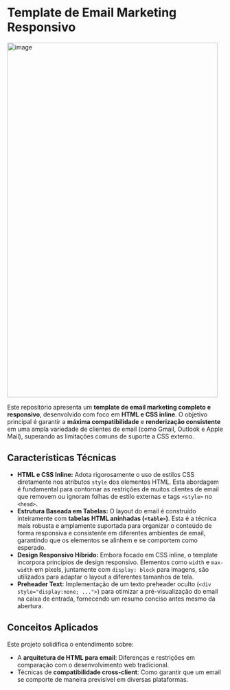 # Template de Email Marketing Responsivo
<img width="490" height="826" alt="image" src="https://github.com/user-attachments/assets/c8563354-e4b6-4b19-bab2-a2685ae3afe2" />


Este repositório apresenta um **template de email marketing completo e responsivo**, desenvolvido com foco em **HTML e CSS inline**. O objetivo principal é garantir a **máxima compatibilidade** e **renderização consistente** em uma ampla variedade de clientes de email (como Gmail, Outlook e Apple Mail), superando as limitações comuns de suporte a CSS externo.

## Características Técnicas

* **HTML e CSS Inline:** Adota rigorosamente o uso de estilos CSS diretamente nos atributos `style` dos elementos HTML. Esta abordagem é fundamental para contornar as restrições de muitos clientes de email que removem ou ignoram folhas de estilo externas e tags `<style>` no `<head>`.
* **Estrutura Baseada em Tabelas:** O layout do email é construído inteiramente com **tabelas HTML aninhadas (`<table>`)**. Esta é a técnica mais robusta e amplamente suportada para organizar o conteúdo de forma responsiva e consistente em diferentes ambientes de email, garantindo que os elementos se alinhem e se comportem como esperado.
* **Design Responsivo Híbrido:** Embora focado em CSS inline, o template incorpora princípios de design responsivo. Elementos como `width` e `max-width` em pixels, juntamente com `display: block` para imagens, são utilizados para adaptar o layout a diferentes tamanhos de tela.
* **Preheader Text:** Implementação de um texto preheader oculto (`<div style="display:none; ...">`) para otimizar a pré-visualização do email na caixa de entrada, fornecendo um resumo conciso antes mesmo da abertura.

## Conceitos Aplicados

Este projeto solidifica o entendimento sobre:

* A **arquitetura de HTML para email**: Diferenças e restrições em comparação com o desenvolvimento web tradicional.
* Técnicas de **compatibilidade cross-client**: Como garantir que um email se comporte de maneira previsível em diversas plataformas.
